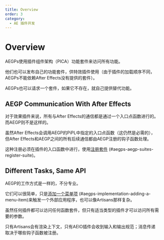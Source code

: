 ```yaml
---
title: Overview
order: 3
category:
  - AE 插件开发
---
```


# Overview

AEGPs使用插件组件架构（PICA）功能套件来访问所有功能。

他们也可以发布自己的功能套件，供特效插件使用（由于插件的加载顺序不同，AEGPs不能依赖After Effects没有提供的套件）。

AEGPs也可以请求一个套件，如果它不存在，就自己提供替代功能。

## AEGP Communication With After Effects

对于效果插件来说，所有与After Effects的通信都是通过一个入口点函数进行的。而AEGP则不是这样的。

虽然After Effects会调用AEGP的PiPL中指定的入口点函数（这仍然是必需的），但After Effects和AEGP之间的所有后续通信都由AEGP注册的钩子函数处理。

这种注册必须在插件的入口函数中进行，使用[注册套件](aegp-suites.html) (#aegps-aegp-suites-register-suite)。

## Different Tasks, Same API

AEGP的工作方式是一样的，不分专业。

它们可以很简单，只是[添加一个菜单项](implementation.html) (#aegps-implementation-adding-a-menu-item)来触发一个外部应用程序，也可以像Artisans那样复杂。

虽然任何插件都可以访问任何函数套件，但只有适当类型的插件才可以访问所有需要的参数。

只有Artisans会有渲染上下文，只有AEIO插件会收到输入和输出规范；消息传递取决于哪些钩子函数被注册。